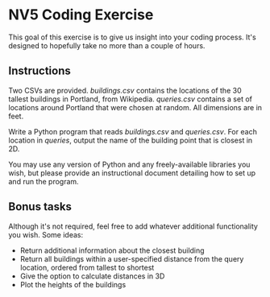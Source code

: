 # NV5 Coding Exercise

This goal of this exercise is to give us insight into your coding process.  It's designed to hopefully take no more 
than a couple of hours.

## Instructions

Two CSVs are provided.  *buildings.csv* contains the locations of the 30 tallest buildings in Portland, from Wikipedia.
*queries.csv* contains a set of locations around Portland that were chosen at random.  All dimensions are in feet.

Write a Python program that reads *buildings.csv* and *queries.csv*.  For each location in *queries*, output the name of 
the building point that is closest in 2D.

You may use any version of Python and any freely-available libraries you wish, but please provide an instructional
document detailing how to set up and run the program.

## Bonus tasks

Although it's not required, feel free to add whatever additional functionality you wish.  Some ideas:

- Return additional information about the closest building
- Return all buildings within a user-specified distance from the query location, ordered from tallest to shortest
- Give the option to calculate distances in 3D
- Plot the heights of the buildings

